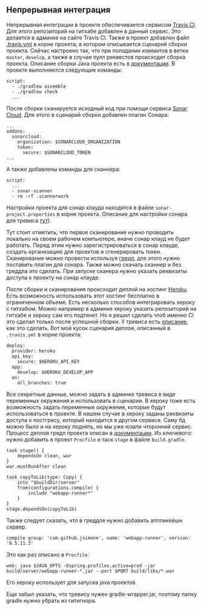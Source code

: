 ## Непрерывная интеграция

Непрерывная интеграции в проекте обеспечивается сервисом [Travis CI](https://travis-ci.org/).
Для этого репозиторий на гитхабе добавлен в данный сервис. Это делается в админке на сайте Travis CI.
Также в проект добавлен файл [.travis.yml](https://github.com/aliskhakov/stc-9-sun/blob/develop/.travis.yml) в корне проекта, в котором описывается сценарий сборки проекта.
Сейчас настроено так, что при попадании коммитов в ветки `master`, `develop`, а также в случае пулл реквестов происходит
сборка проекта. Описание сборки Java проекта есть в [документации](https://docs.travis-ci.com/user/languages/java/).
В проекте выполняются следующие команды:

```
script:
  - ./gradlew assemble
  - ./gradlew check
  ...
```

После сборки сканируется исходный код при помощи сервиса [Sonar Cloud](https://sonarcloud.io/).
Для этого в сценарий сборки добавлен плагин Сонара:

```
...
addons:
  sonarcloud:
    organization: $SONARCLOUD_ORGANIZATION
    token:
      secure: $SONARCLOUD_TOKEN
...
```

А также добавлены команды для сканнера:

```
script:
  ...
  - sonar-scanner
  - rm -rf .scannerwork
```

Настройки проекта для сонар клауда находятся в файле `sonar-project.properties` в корне проекта. Описание для настройки сонара для тревиса [тут](https://docs.travis-ci.com/user/sonarcloud/)).

Тут стоит отметить, что первое сканирование нужно проводить локально на
своем рабочем компьютере, иначе сонар клауд не будет работать. Перед этим нужно зарегистрироваться
в сонар клауде, создать организацию для проектов и сгенерировать токен.
Сканирование можно провести используя [гредл](https://about.sonarcloud.io/get-started/), для этого нужно поставить плагин для сонара. Также можно
скачать сканнер и без греддла это сделать. При запуске сканера нужно указать реквизиты доступа к проекту на сонар клауде.

После сборки и сканирования происходит деплой на хостинг [Heroku](https://heroku.com). Есть возможность использовать этот хостинг бесплатно в ограниченном объеме.
Есть несколько способов интегрировать хероку с гитхабом. Можно например в
админке хероку указать репозиторий на гитхабе и хероку сам его подтянет.
Но я решил сделать чтоб именно CI это сделал только после успешной сборки. У тревиса есть [описание](https://docs.travis-ci.com/user/deployment/heroku/), как это сделать.
Вот мой кусок сценария деплоя, описанный в `.travis.yml` в корне проекта:

```
deploy:
  provider: heroku
  api_key:
    secure: $HEROKU_API_KEY
  app:
    develop: $HEROKU_DEVELOP_APP
  on:
    all_branches: true
```

Все секретные данные, можно задать в админке тревиса в виде переменных окружения и использовать в сценарии.
В хероку тоже есть возможность задать переменные окружения, которые будут использоваться в проекте.
В нашем случае в хероку заданы реквизиты доступа к постгресу, который находится в другом сервисе.
Саму бд можно было и на хероку поднять, но мы уже юзали чторонний сервис. Процесс деплоя гредл проекта описан в [документации](https://devcenter.heroku.com/articles/deploying-gradle-apps-on-heroku).
Из ключевого: нужно добавить в проект `Procfile` и таск `stage` в файле `build.gradle`.

```
task stage() {
    dependsOn clean, war
}
war.mustRunAfter clean

task copyToLib(type: Copy) {
    into "$buildDir/server"
    from(configurations.compile) {
        include "webapp-runner*"
    }
}
stage.dependsOn(copyToLib)
```

Также следует сказать, что в греддле нужно добавить аппликейшн сервер.

```
compile group: 'com.github.jsimone', name: 'webapp-runner', version: '8.5.11.3'
```


Это как раз описано в `Procfile`:

```
web: java $JAVA_OPTS -Dspring.profiles.active=prod -jar build/server/webapp-runner-*.jar --port $PORT build/libs/*.war
```

Его хероку использует для запуска java проектов.

Еще забыл указать, что тревису нужен gradle-wrapper.jar, поэтому папку gradle нужно убрать из гитигнора.

